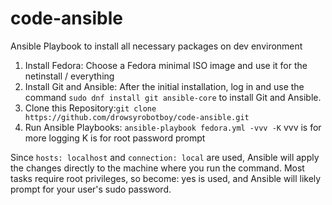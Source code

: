 # code-ansible
Ansible Playbook to install all necessary packages on dev environment

1. Install Fedora:
Choose a Fedora minimal ISO image and use it for the netinstall / everything
2. Install Git and Ansible:
After the initial installation, log in and use the command `sudo dnf install git ansible-core` to install Git and Ansible. 
3. Clone this Repository:`git clone https://github.com/drowsyrobotboy/code-ansible.git`
4. Run Ansible Playbooks: `ansible-playbook fedora.yml -vvv -K` vvv is for more logging K is for root password prompt

Since `hosts: localhost` and `connection: local` are used, Ansible will apply the changes directly to the machine where you run the command.
Most tasks require root privileges, so become: yes is used, and Ansible will likely prompt for your user's sudo password.
